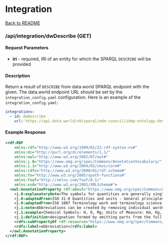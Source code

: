# Integration

[Back to README](./README.md)

### /api/integration/dwDescribe (GET)

#### Request Parameters
  - **iri** - required, IRI of an entity for which the SPARQL `DESCRIBE` will be provided

#### Description

Return a result of `DESCRIBE` from data.world SPARQL endpoint with the given.  The data.world endpoint URL should be set
by the `integration_config.yaml` configuration.  Here is an example of the `integration_config.yaml`:

```yaml
integrations:
  - id: dwDescribe
    url: https://api.data.world/v0/sparql/edm-council/idmp-ontology-development-dataset
```

#### Example Response

```xml
<rdf:RDF
    xmlns:rdf="http://www.w3.org/1999/02/22-rdf-syntax-ns#"
    xmlns:dc="http://purl.org/dc/elements/1.1/"
    xmlns:owl="http://www.w3.org/2002/07/owl#"
    xmlns:j.0="https://www.omg.org/spec/Commons/AnnotationVocabulary/"
    xmlns:j.1="http://www.w3.org/2004/02/skos/core#"
    xmlns:rdfs="http://www.w3.org/2000/01/rdf-schema#"
    xmlns:fn="http://www.w3.org/2005/xpath-functions#"
    xmlns:foaf="http://xmlns.com/foaf/0.1/"
    xmlns:xsd="http://www.w3.org/2001/XMLSchema#">
  <owl:AnnotationProperty rdf:about="https://www.omg.org/spec/Commons/AnnotationVocabulary/abbreviation">
    <j.0:explanatoryNote>The symbols for quantities are generally single letters of the Latin or Greek alphabet, sometimes with subscripts or other modifying signs. These letters, including those that are members of the Greek alphabet are not symbols for the purposes of this ontology, however, they are abbreviations. Expressions of chemical formulae may, however, include a combination of abbreviations and symbols, as needed to define a given quantity.</j.0:explanatoryNote>
    <j.0:adaptedFrom>ISO 31-0 Quantities and units - General principles</j.0:adaptedFrom>
    <j.0:adaptedFrom>ISO 1087 Terminology work and terminology science - Vocabulary, Second edition, 2019-09</j.0:adaptedFrom>
    <j.1:note>Abbreviations can be created by removing individual words, or can be acronyms, initialisms, or clipped terms.</j.1:note>
    <j.1:example>Chemical Symbols: H, O, Mg; Units of Measure: Km, Kg, G</j.1:example>
    <j.1:definition>designation formed by omitting parts from the full form of a term that denotes the same concept</j.1:definition>
    <rdfs:subPropertyOf rdf:resource="https://www.omg.org/spec/Commons/AnnotationVocabulary/synonym"/>
    <rdfs:label>abbreviation</rdfs:label>
  </owl:AnnotationProperty>
</rdf:RDF>
```